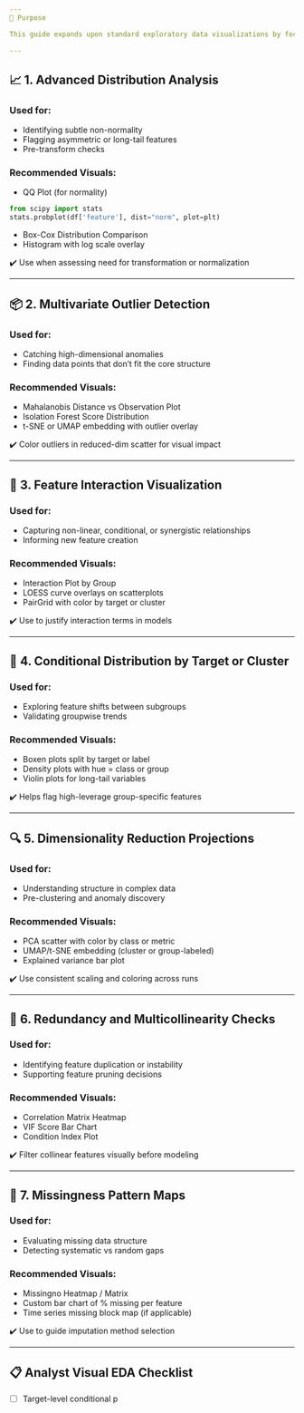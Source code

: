 ```yaml
---
🎯 Purpose

This guide expands upon standard exploratory data visualizations by focusing on advanced, high-dimensional, and context-specific visual tools. These visuals are designed to support deeper discovery, pattern recognition, and structure validation across complex datasets.

---
```


## 📈 1. Advanced Distribution Analysis

### Used for:

* Identifying subtle non-normality
* Flagging asymmetric or long-tail features
* Pre-transform checks

### Recommended Visuals:

* QQ Plot (for normality)

```python
from scipy import stats
stats.probplot(df['feature'], dist="norm", plot=plt)
```

* Box-Cox Distribution Comparison
* Histogram with log scale overlay

✔️ Use when assessing need for transformation or normalization

---

## 📦 2. Multivariate Outlier Detection

### Used for:

* Catching high-dimensional anomalies
* Finding data points that don’t fit the core structure

### Recommended Visuals:

* Mahalanobis Distance vs Observation Plot
* Isolation Forest Score Distribution
* t-SNE or UMAP embedding with outlier overlay

✔️ Color outliers in reduced-dim scatter for visual impact

---

## 🔄 3. Feature Interaction Visualization

### Used for:

* Capturing non-linear, conditional, or synergistic relationships
* Informing new feature creation

### Recommended Visuals:

* Interaction Plot by Group
* LOESS curve overlays on scatterplots
* PairGrid with color by target or cluster

✔️ Use to justify interaction terms in models

---

## 🧬 4. Conditional Distribution by Target or Cluster

### Used for:

* Exploring feature shifts between subgroups
* Validating groupwise trends

### Recommended Visuals:

* Boxen plots split by target or label
* Density plots with hue = class or group
* Violin plots for long-tail variables

✔️ Helps flag high-leverage group-specific features

---

## 🔍 5. Dimensionality Reduction Projections

### Used for:

* Understanding structure in complex data
* Pre-clustering and anomaly discovery

### Recommended Visuals:

* PCA scatter with color by class or metric
* UMAP/t-SNE embedding (cluster or group-labeled)
* Explained variance bar plot

✔️ Use consistent scaling and coloring across runs

---

## 🧮 6. Redundancy and Multicollinearity Checks

### Used for:

* Identifying feature duplication or instability
* Supporting feature pruning decisions

### Recommended Visuals:

* Correlation Matrix Heatmap
* VIF Score Bar Chart
* Condition Index Plot

✔️ Filter collinear features visually before modeling

---

## 🧰 7. Missingness Pattern Maps

### Used for:

* Evaluating missing data structure
* Detecting systematic vs random gaps

### Recommended Visuals:

* Missingno Heatmap / Matrix
* Custom bar chart of % missing per feature
* Time series missing block map (if applicable)

✔️ Use to guide imputation method selection

---

## 📋 Analyst Visual EDA Checklist

* [ ] Target-level conditional p

